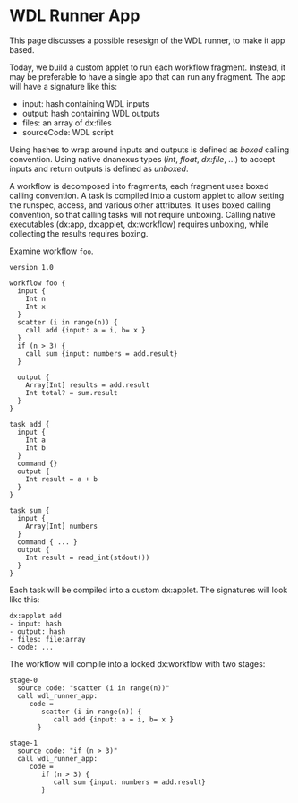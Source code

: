 # WDL Runner App

This page discusses a possible resesign of the WDL runner, to make it
app based.

Today, we build a custom applet to run each workflow fragment. Instead, it may be preferable
to have a single app that can run any fragment. The app will have a signature like this:
- input: hash containing WDL inputs
- output: hash containing WDL outputs
- files: an array of dx:files
- sourceCode: WDL script

Using hashes to wrap around inputs and outputs is defined as *boxed*
calling convention. Using native dnanexus types (*int*, *float*,
*dx:file*, ...) to accept inputs and return outputs is defined as
*unboxed*.

A workflow is decomposed into fragments, each fragment uses boxed
calling convention. A task is compiled into a custom applet to allow setting
the runspec, access, and various other attributes. It uses boxed
calling convention, so that calling tasks will not require unboxing.
Calling native executables (dx:app, dx:applet, dx:workflow) requires
unboxing, while collecting the results requires boxing.

Examine workflow `foo`.

```
version 1.0

workflow foo {
  input {
    Int n
    Int x
  }
  scatter (i in range(n)) {
    call add {input: a = i, b= x }
  }
  if (n > 3) {
    call sum {input: numbers = add.result}
  }

  output {
    Array[Int] results = add.result
    Int total? = sum.result
  }
}

task add {
  input {
    Int a
    Int b
  }
  command {}
  output {
    Int result = a + b
  }
}

task sum {
  input {
    Array[Int] numbers
  }
  command { ... }
  output {
    Int result = read_int(stdout())
  }
}
```

Each task will be compiled into a custom dx:applet. The signatures
will look like this:

```
dx:applet add
- input: hash
- output: hash
- files: file:array
- code: ...
```

The workflow will compile into a locked dx:workflow with two stages:

```
stage-0
  source code: "scatter (i in range(n))"
  call wdl_runner_app:
     code =
        scatter (i in range(n)) {
           call add {input: a = i, b= x }
       }

stage-1
  source code: "if (n > 3)"
  call wdl_runner_app:
     code =
        if (n > 3) {
           call sum {input: numbers = add.result}
        }
```
